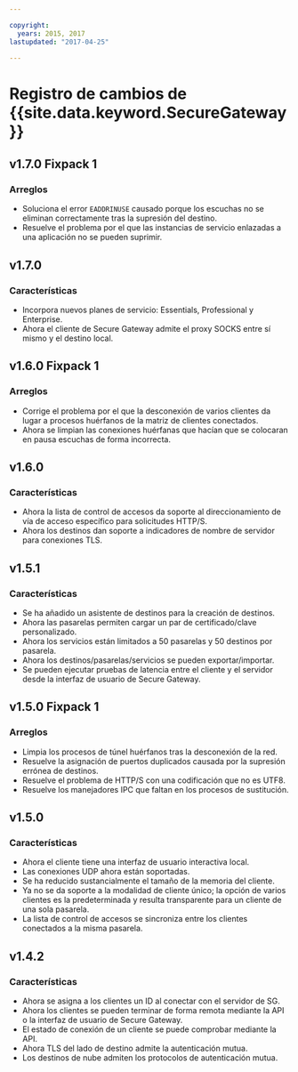 ```yaml
---

copyright:
  years: 2015, 2017
lastupdated: "2017-04-25"

---
```


# Registro de cambios de {{site.data.keyword.SecureGateway}}

## v1.7.0 Fixpack 1

### Arreglos

- Soluciona el error `EADDRINUSE` causado porque los escuchas no se eliminan correctamente tras la supresión del destino.
- Resuelve el problema por el que las instancias de servicio enlazadas a una aplicación no se pueden suprimir.

## v1.7.0

### Características

- Incorpora nuevos planes de servicio: Essentials, Professional y Enterprise.
- Ahora el cliente de Secure Gateway admite el proxy SOCKS entre sí mismo y el destino local.

## v1.6.0 Fixpack 1

### Arreglos

- Corrige el problema por el que la desconexión de varios clientes da lugar a procesos huérfanos de la matriz de clientes conectados.
- Ahora se limpian las conexiones huérfanas que hacían que se colocaran en pausa escuchas de forma incorrecta.

## v1.6.0

### Características

- Ahora la lista de control de accesos da soporte al direccionamiento de vía de acceso específico para solicitudes HTTP/S.
- Ahora los destinos dan soporte a indicadores de nombre de servidor para conexiones TLS.

## v1.5.1

### Características

- Se ha añadido un asistente de destinos para la creación de destinos.
- Ahora las pasarelas permiten cargar un par de certificado/clave personalizado.
- Ahora los servicios están limitados a 50 pasarelas y 50 destinos por pasarela.
- Ahora los destinos/pasarelas/servicios se pueden exportar/importar.
- Se pueden ejecutar pruebas de latencia entre el cliente y el servidor desde la interfaz de usuario de Secure Gateway.

## v1.5.0 Fixpack 1

### Arreglos

- Limpia los procesos de túnel huérfanos tras la desconexión de la red.
- Resuelve la asignación de puertos duplicados causada por la supresión errónea de destinos.
- Resuelve el problema de HTTP/S con una codificación que no es UTF8.
- Resuelve los manejadores IPC que faltan en los procesos de sustitución.

## v1.5.0

### Características

- Ahora el cliente tiene una interfaz de usuario interactiva local.
- Las conexiones UDP ahora están soportadas.
- Se ha reducido sustancialmente el tamaño de la memoria del cliente.
- Ya no se da soporte a la modalidad de cliente único; la opción de varios clientes es la predeterminada y resulta transparente para un cliente de una sola pasarela.
- La lista de control de accesos se sincroniza entre los clientes conectados a la misma pasarela.

## v1.4.2

### Características

- Ahora se asigna a los clientes un ID al conectar con el servidor de SG.
- Ahora los clientes se pueden terminar de forma remota mediante la API o la interfaz de usuario de Secure Gateway.
- El estado de conexión de un cliente se puede comprobar mediante la API.
- Ahora TLS del lado de destino admite la autenticación mutua.
- Los destinos de nube admiten los protocolos de autenticación mutua.
